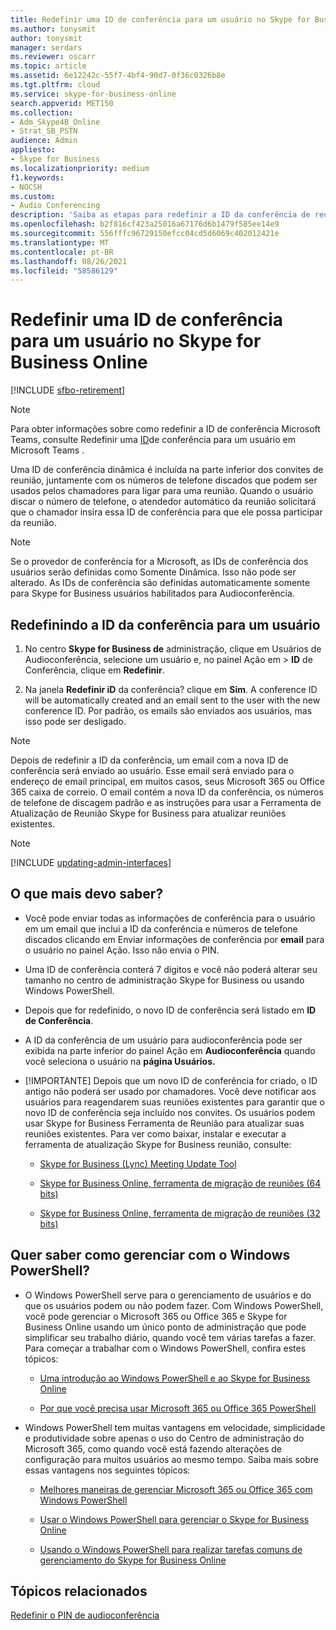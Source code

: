 ```yaml
---
title: Redefinir uma ID de conferência para um usuário no Skype for Business Online
ms.author: tonysmit
author: tonysmit
manager: serdars
ms.reviewer: oscarr
ms.topic: article
ms.assetid: 6e12242c-55f7-4bf4-90d7-0f36c0326b8e
ms.tgt.pltfrm: cloud
ms.service: skype-for-business-online
search.appverid: MET150
ms.collection:
- Adm_Skype4B_Online
- Strat_SB_PSTN
audience: Admin
appliesto:
- Skype for Business
ms.localizationpriority: medium
f1.keywords:
- NOCSH
ms.custom:
- Audio Conferencing
description: 'Saiba as etapas para redefinir a ID da conferência de reunião do usuário no Skype for Business Online e obter links para ferramentas de atualização e migração de reunião. '
ms.openlocfilehash: b2f816cf423a25016a67176d6b1479f585ee14e9
ms.sourcegitcommit: 556fffc96729150efcc04cd5d6069c402012421e
ms.translationtype: MT
ms.contentlocale: pt-BR
ms.lasthandoff: 08/26/2021
ms.locfileid: "58586129"
---
```

# <a name="reset-a-conference-id-for-a-user-in-skype-for-business-online"></a>Redefinir uma ID de conferência para um usuário no Skype for Business Online

[!INCLUDE [sfbo-retirement](../../Hub/includes/sfbo-retirement.md)]

> [!NOTE]
> Para obter informações sobre como redefinir a ID de conferência Microsoft Teams, consulte Redefinir uma [ID](/MicrosoftTeams/reset-a-conference-id-for-a-user-in-teams)de conferência para um usuário em Microsoft Teams .

Uma ID de conferência dinâmica é incluída na parte inferior dos convites de reunião, juntamente com os números de telefone discados que podem ser usados pelos chamadores para ligar para uma reunião. Quando o usuário discar o número de telefone, o atendedor automático da reunião solicitará que o chamador insira essa ID de conferência para que ele possa participar da reunião.
  
> [!NOTE]
> Se o provedor de conferência for a Microsoft, as IDs de conferência dos usuários serão definidas como Somente Dinâmica. Isso não pode ser alterado. As IDs de conferência são definidas automaticamente somente para Skype for Business usuários habilitados para Audioconferência. 

## <a name="resetting-the-conference-id-for-a-user"></a>Redefinindo a ID da conferência para um usuário
   
1. No centro **Skype for Business de** administração, clique em Usuários de Audioconferência, selecione um usuário e, no painel Ação em   >   **ID** de Conferência, clique em **Redefinir**.
    
2. Na janela **Redefinir iD** da conferência? clique em **Sim**. A conference ID will be automatically created and an email sent to the user with the new conference ID. Por padrão, os emails são enviados aos usuários, mas isso pode ser desligado.
    
> [!NOTE]
> Depois de redefinir a ID da conferência, um email com a nova ID de conferência será enviado ao usuário. Esse email será enviado para o endereço de email principal, em muitos casos, seus Microsoft 365 ou Office 365 caixa de correio. O email contém a nova ID da conferência, os números de telefone de discagem padrão e as instruções para usar a Ferramenta de Atualização de Reunião Skype for Business para atualizar reuniões existentes. 
  
> [!Note]
> [!INCLUDE [updating-admin-interfaces](../includes/updating-admin-interfaces.md)]

## <a name="what-else-should-i-know"></a>O que mais devo saber?

- Você pode enviar todas as informações de conferência para o usuário em um email que inclui a ID da conferência e números de telefone discados clicando em Enviar informações de conferência por **email** para o usuário no painel Ação. Isso não envia o PIN.
    
- Uma ID de conferência conterá 7 dígitos e você não poderá alterar seu tamanho no centro de administração Skype for Business ou usando Windows PowerShell.
    
- Depois que for redefinido, o novo ID de conferência será listado em **ID de Conferência**.
    
- A ID da conferência de um usuário para audioconferência pode ser exibida na parte inferior do painel Ação em **Audioconferência** quando você seleciona o usuário na **página Usuários.**
    
- [!IMPORTANTE]  Depois que um novo ID de conferência for criado, o ID antigo não poderá ser usado por chamadores. Você deve notificar aos usuários para reagendarem suas reuniões existentes para garantir que o novo ID de conferência seja incluído nos convites. Os usuários podem usar Skype for Business Ferramenta de Reunião para atualizar suas reuniões existentes. Para ver como baixar, instalar e executar a ferramenta de atualização Skype for Business reunião, consulte:
    
  - [Skype for Business (Lync) Meeting Update Tool](https://support.office.com/article/2b525fe6-ed0f-4331-b533-c31546fcf4d4)
    
  - [Skype for Business Online, ferramenta de migração de reuniões (64 bits)](https://go.microsoft.com/fwlink/?LinkID=626047)
    
  - [Skype for Business Online, ferramenta de migração de reuniões (32 bits)](https://www.microsoft.com/download/details.aspx?id=54079)
    
## <a name="want-to-know-how-to-manage-with-windows-powershell"></a>Quer saber como gerenciar com o Windows PowerShell?

- O Windows PowerShell serve para o gerenciamento de usuários e do que os usuários podem ou não podem fazer. Com Windows PowerShell, você pode gerenciar o Microsoft 365 ou Office 365 e Skype for Business Online usando um único ponto de administração que pode simplificar seu trabalho diário, quando você tem várias tarefas a fazer. Para começar a trabalhar com o Windows PowerShell, confira estes tópicos:
    
  - [Uma introdução ao Windows PowerShell e ao Skype for Business Online](../set-up-your-computer-for-windows-powershell/set-up-your-computer-for-windows-powershell.md)
    
  - [Por que você precisa usar Microsoft 365 ou Office 365 PowerShell](/microsoft-365/enterprise/why-you-need-to-use-microsoft-365-powershell)
 
- Windows PowerShell tem muitas vantagens em velocidade, simplicidade e produtividade sobre apenas o uso do Centro de administração do Microsoft 365, como quando você está fazendo alterações de configuração para muitos usuários ao mesmo tempo. Saiba mais sobre essas vantagens nos seguintes tópicos:
    
  - [Melhores maneiras de gerenciar Microsoft 365 ou Office 365 com Windows PowerShell](/previous-versions//dn568025(v=technet.10))
    
  - [Usar o Windows PowerShell para gerenciar o Skype for Business Online](../set-up-your-computer-for-windows-powershell/set-up-your-computer-for-windows-powershell.md)
    
  - [Usando o Windows PowerShell para realizar tarefas comuns de gerenciamento do Skype for Business Online](../set-up-your-computer-for-windows-powershell/set-up-your-computer-for-windows-powershell.md)
    
## <a name="related-topics"></a>Tópicos relacionados

[Redefinir o PIN de audioconferência](reset-the-audio-conferencing-pin.md)
